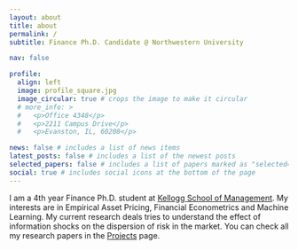 ```yaml
---
layout: about
title: about
permalink: /
subtitle: Finance Ph.D. Candidate @ Northwestern University

nav: false

profile:
  align: left
  image: profile_square.jpg
  image_circular: true # crops the image to make it circular
  # more_info: >
  #   <p>Office 4348</p>
  #   <p>2211 Campus Drive</p>
  #   <p>Evanston, IL, 60208</p>

news: false # includes a list of news items
latest_posts: false # includes a list of the newest posts
selected_papers: false # includes a list of papers marked as "selected={true}"
social: true # includes social icons at the bottom of the page
---
```


I am a 4th year Finance Ph.D. student at [Kellogg School of Management](https://www.kellogg.northwestern.edu/doctoral/academicexperience/current_students.aspx). My interests are in Empirical Asset Pricing, Financial Econometrics and Machine Learning. My current research deals tries to understand the effect of information shocks on the dispersion of risk in the market. You can check all my research papers in the [Projects](/projects/) page.
